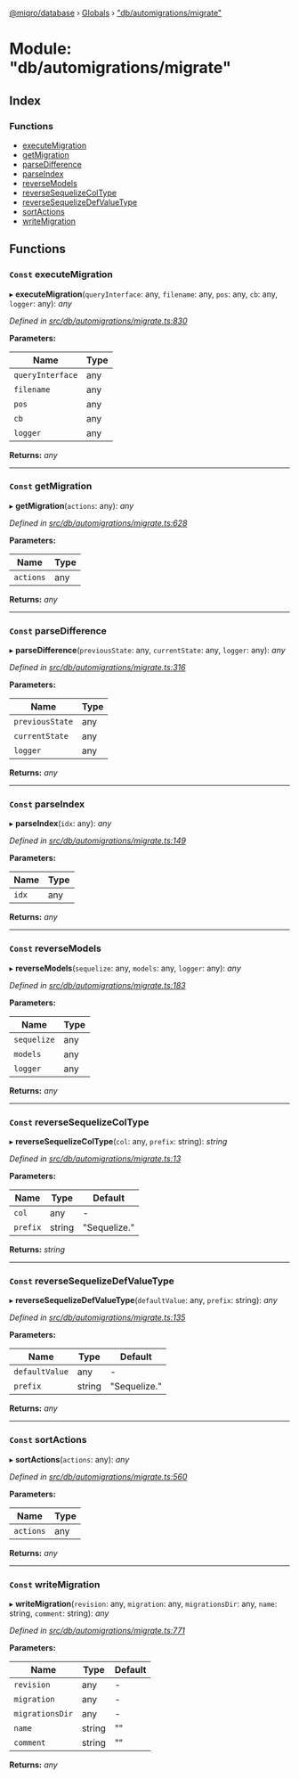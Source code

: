 [@miqro/database](../README.md) › [Globals](../globals.md) › ["db/automigrations/migrate"](_db_automigrations_migrate_.md)

# Module: "db/automigrations/migrate"

## Index

### Functions

* [executeMigration](_db_automigrations_migrate_.md#const-executemigration)
* [getMigration](_db_automigrations_migrate_.md#const-getmigration)
* [parseDifference](_db_automigrations_migrate_.md#const-parsedifference)
* [parseIndex](_db_automigrations_migrate_.md#const-parseindex)
* [reverseModels](_db_automigrations_migrate_.md#const-reversemodels)
* [reverseSequelizeColType](_db_automigrations_migrate_.md#const-reversesequelizecoltype)
* [reverseSequelizeDefValueType](_db_automigrations_migrate_.md#const-reversesequelizedefvaluetype)
* [sortActions](_db_automigrations_migrate_.md#const-sortactions)
* [writeMigration](_db_automigrations_migrate_.md#const-writemigration)

## Functions

### `Const` executeMigration

▸ **executeMigration**(`queryInterface`: any, `filename`: any, `pos`: any, `cb`: any, `logger`: any): *any*

*Defined in [src/db/automigrations/migrate.ts:830](https://github.com/claukers/miqro-sequelize/blob/846f667/src/db/automigrations/migrate.ts#L830)*

**Parameters:**

Name | Type |
------ | ------ |
`queryInterface` | any |
`filename` | any |
`pos` | any |
`cb` | any |
`logger` | any |

**Returns:** *any*

___

### `Const` getMigration

▸ **getMigration**(`actions`: any): *any*

*Defined in [src/db/automigrations/migrate.ts:628](https://github.com/claukers/miqro-sequelize/blob/846f667/src/db/automigrations/migrate.ts#L628)*

**Parameters:**

Name | Type |
------ | ------ |
`actions` | any |

**Returns:** *any*

___

### `Const` parseDifference

▸ **parseDifference**(`previousState`: any, `currentState`: any, `logger`: any): *any*

*Defined in [src/db/automigrations/migrate.ts:316](https://github.com/claukers/miqro-sequelize/blob/846f667/src/db/automigrations/migrate.ts#L316)*

**Parameters:**

Name | Type |
------ | ------ |
`previousState` | any |
`currentState` | any |
`logger` | any |

**Returns:** *any*

___

### `Const` parseIndex

▸ **parseIndex**(`idx`: any): *any*

*Defined in [src/db/automigrations/migrate.ts:149](https://github.com/claukers/miqro-sequelize/blob/846f667/src/db/automigrations/migrate.ts#L149)*

**Parameters:**

Name | Type |
------ | ------ |
`idx` | any |

**Returns:** *any*

___

### `Const` reverseModels

▸ **reverseModels**(`sequelize`: any, `models`: any, `logger`: any): *any*

*Defined in [src/db/automigrations/migrate.ts:183](https://github.com/claukers/miqro-sequelize/blob/846f667/src/db/automigrations/migrate.ts#L183)*

**Parameters:**

Name | Type |
------ | ------ |
`sequelize` | any |
`models` | any |
`logger` | any |

**Returns:** *any*

___

### `Const` reverseSequelizeColType

▸ **reverseSequelizeColType**(`col`: any, `prefix`: string): *string*

*Defined in [src/db/automigrations/migrate.ts:13](https://github.com/claukers/miqro-sequelize/blob/846f667/src/db/automigrations/migrate.ts#L13)*

**Parameters:**

Name | Type | Default |
------ | ------ | ------ |
`col` | any | - |
`prefix` | string | "Sequelize." |

**Returns:** *string*

___

### `Const` reverseSequelizeDefValueType

▸ **reverseSequelizeDefValueType**(`defaultValue`: any, `prefix`: string): *any*

*Defined in [src/db/automigrations/migrate.ts:135](https://github.com/claukers/miqro-sequelize/blob/846f667/src/db/automigrations/migrate.ts#L135)*

**Parameters:**

Name | Type | Default |
------ | ------ | ------ |
`defaultValue` | any | - |
`prefix` | string | "Sequelize." |

**Returns:** *any*

___

### `Const` sortActions

▸ **sortActions**(`actions`: any): *any*

*Defined in [src/db/automigrations/migrate.ts:560](https://github.com/claukers/miqro-sequelize/blob/846f667/src/db/automigrations/migrate.ts#L560)*

**Parameters:**

Name | Type |
------ | ------ |
`actions` | any |

**Returns:** *any*

___

### `Const` writeMigration

▸ **writeMigration**(`revision`: any, `migration`: any, `migrationsDir`: any, `name`: string, `comment`: string): *any*

*Defined in [src/db/automigrations/migrate.ts:771](https://github.com/claukers/miqro-sequelize/blob/846f667/src/db/automigrations/migrate.ts#L771)*

**Parameters:**

Name | Type | Default |
------ | ------ | ------ |
`revision` | any | - |
`migration` | any | - |
`migrationsDir` | any | - |
`name` | string | "" |
`comment` | string | "" |

**Returns:** *any*
